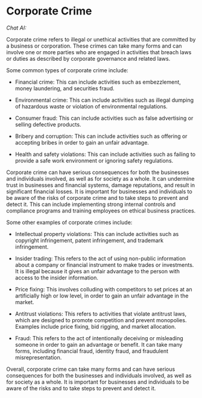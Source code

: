 # Corporate Crime

*Chat AI:*

Corporate crime refers to illegal or unethical activities that are committed by a business or corporation. These crimes can take many forms and can involve one or more parties who are engaged in activities that breach laws or duties as described by corporate governance and related laws.

Some common types of corporate crime include:

-   Financial crime: This can include activities such as embezzlement, money laundering, and securities fraud.
    
-   Environmental crime: This can include activities such as illegal dumping of hazardous waste or violation of environmental regulations.
    
-   Consumer fraud: This can include activities such as false advertising or selling defective products.
    
-   Bribery and corruption: This can include activities such as offering or accepting bribes in order to gain an unfair advantage.
    
-   Health and safety violations: This can include activities such as failing to provide a safe work environment or ignoring safety regulations.
    

Corporate crime can have serious consequences for both the businesses and individuals involved, as well as for society as a whole. It can undermine trust in businesses and financial systems, damage reputations, and result in significant financial losses. It is important for businesses and individuals to be aware of the risks of corporate crime and to take steps to prevent and detect it. This can include implementing strong internal controls and compliance programs and training employees on ethical business practices.

Some other examples of corporate crimes include:

-   Intellectual property violations: This can include activities such as copyright infringement, patent infringement, and trademark infringement.
    
-   Insider trading: This refers to the act of using non-public information about a company or financial instrument to make trades or investments. It is illegal because it gives an unfair advantage to the person with access to the insider information.
    
-   Price fixing: This involves colluding with competitors to set prices at an artificially high or low level, in order to gain an unfair advantage in the market.
    
-   Antitrust violations: This refers to activities that violate antitrust laws, which are designed to promote competition and prevent monopolies. Examples include price fixing, bid rigging, and market allocation.
    
-   Fraud: This refers to the act of intentionally deceiving or misleading someone in order to gain an advantage or benefit. It can take many forms, including financial fraud, identity fraud, and fraudulent misrepresentation.
    

Overall, corporate crime can take many forms and can have serious consequences for both the businesses and individuals involved, as well as for society as a whole. It is important for businesses and individuals to be aware of the risks and to take steps to prevent and detect it.